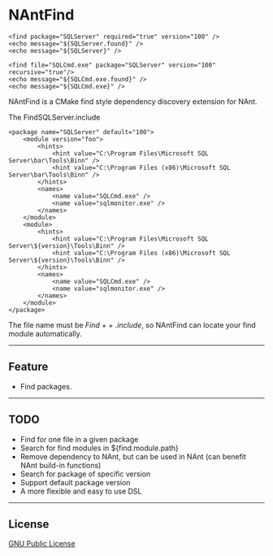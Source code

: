 NAntFind
========

    <find package="SQLServer" required="true" version="100" />
    <echo message="${SQLServer.found}" />
    <echo message="${SQLServer}" />

    <find file="SQLCmd.exe" package="SQLServer" version="100" recursive="true"/>
    <echo message="${SQLCmd.exe.found}" />
    <echo message="${SQLCmd.exe}" />

NAntFind is a CMake find style dependency discovery extension for NAnt.

The FindSQLServer.include

    <package name="SQLServer" default="100">
        <module version="foo">
        	<hints>
    			<hint value="C:\Program Files\Microsoft SQL Server\bar\Tools\Binn" />
    			<hint value="C:\Program Files (x86)\Microsoft SQL Server\bar\Tools\Binn" />
    		</hints>
    		<names>
    			<name value="SQLCmd.exe" />
    			<name value="sqlmonitor.exe" />
    		</names>
    	</module>
    	<module>
    		<hints>
    			<hint value="C:\Program Files\Microsoft SQL Server\${version}\Tools\Binn" />
    			<hint value="C:\Program Files (x86)\Microsoft SQL Server\${version}\Tools\Binn" />
    		</hints>
    		<names>
    			<name value="SQLCmd.exe" />
    			<name value="sqlmonitor.exe" />
    		</names>
    	</module>
    </package>

The file name must be _Find_ + <module name> + _.include_, so NAntFind can locate your find module automatically.

----
Feature
----
* Find packages.

----
TODO
----
* Find for one file in a given package
* Search for find modules in ${find.module.path}
* Remove dependency to NAnt, but can be used in NAnt (can benefit NAnt build-in functions)
* Search for package of specific version
* Support default package version
* A more flexible and easy to use DSL

----
License
----
[GNU Public License][1]


  [1]: http://www.gnu.org/copyleft/gpl.html
